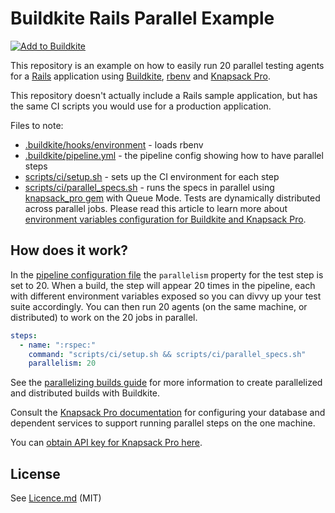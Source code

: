 # Buildkite Rails Parallel Example

[![Add to Buildkite](https://buildkite.com/button.svg)](https://buildkite.com/new)

This repository is an example on how to easily run 20 parallel testing agents for a [Rails](https://rubyonrails.org/) application using [Buildkite](https://buildkite.com/), [rbenv](https://github.com/rbenv/rbenv) and [Knapsack Pro](https://knapsackpro.com?utm_source=github&utm_medium=readme&utm_campaign=buildkite-rails-parallel-example-with-knapsack_pro).

This repository doesn't actually include a Rails sample application, but has the same CI scripts you would use for a production application.

Files to note:

* [.buildkite/hooks/environment](.buildkite/hooks/environment) - loads rbenv
* [.buildkite/pipeline.yml](.buildkite/pipeline.yml) - the pipeline config showing how to have parallel steps
* [scripts/ci/setup.sh](scripts/ci/setup.sh) - sets up the CI environment for each step
* [scripts/ci/parallel_specs.sh](scripts/ci/parallel_specs.sh) - runs the specs in parallel using [knapsack_pro gem](https://github.com/KnapsackPro/knapsack_pro-ruby) with Queue Mode. Tests are dynamically distributed across parallel jobs. Please read this article to learn more about [environment variables configuration for Buildkite and Knapsack Pro](http://docs.knapsackpro.com/2017/auto-balancing-7-hours-tests-between-100-parallel-jobs-on-ci-buildkite-example).

## How does it work?

In the [pipeline configuration file](.buildkite/pipeline.yml) the `parallelism` property for the test step is set to 20. When a build, the step will appear 20 times in the pipeline, each with different environment variables exposed so you can divvy up your test suite accordingly. You can then run 20 agents (on the same machine, or distributed) to work on the 20 jobs in parallel.

```yml
steps:
  - name: ":rspec:"
    command: "scripts/ci/setup.sh && scripts/ci/parallel_specs.sh"
    parallelism: 20
```

See the [parallelizing builds guide](https://buildkite.com/docs/guides/parallelizing-builds) for more information to create parallelized and distributed builds with Buildkite.

Consult the [Knapsack Pro documentation](https://github.com/KnapsackPro/knapsack_pro-ruby) for configuring your database and dependent services to support running parallel steps on the one machine.

You can [obtain API key for Knapsack Pro here](https://knapsackpro.com?utm_source=github&utm_medium=readme&utm_campaign=buildkite-rails-parallel-example-with-knapsack_pro).

## License

See [Licence.md](Licence.md) (MIT)
